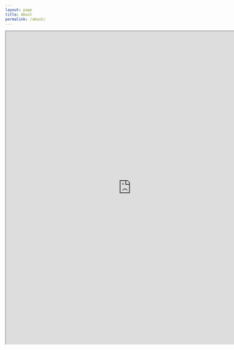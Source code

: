 ```yaml
---
layout: page
title: About
permalink: /about/
---
```


<iframe width="800" height="1000"  src="https://docs.google.com/document/d/1CuVFqB7PC8FGflbvK9URTt5SUhK3_8u12dNa2J-vj_8/pub?embedded=true"></iframe>
